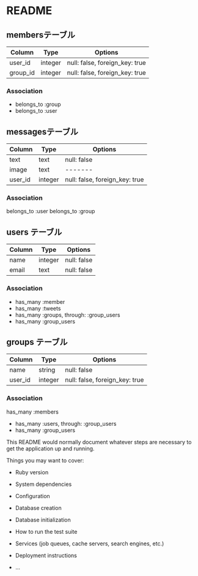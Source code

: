 # README

## membersテーブル

|Column|Type|Options|
|------|----|-------|
|user_id|integer|null: false, foreign_key: true|
|group_id|integer|null: false, foreign_key: true|

### Association
- belongs_to :group
- belongs_to :user


## messagesテーブル

|Column|Type|Options|
|------|----|-------|
|text|text|null: false|
|image|text|-------|
|user_id|integer|null: false, foreign_key: true|

### Association
belongs_to :user
belongs_to :group



## users テーブル
|Column|Type|Options|
|------|----|-------|
|name|integer|null: false|
|email|text|null: false|

### Association
 - has_many :member
 - has_many :tweets
 - has_many :groups, through: :group_users
 - has_many :group_users


## groups テーブル
|Column|Type|Options|
|------|----|-------|
|name|string|null: false|
|user_id|integer|null: false, foreign_key: true|

### Association
has_many :members
 - has_many :users, through: :group_users
 - has_many :group_users



This README would normally document whatever steps are necessary to get the
application up and running.

Things you may want to cover:

* Ruby version

* System dependencies

* Configuration

* Database creation

* Database initialization

* How to run the test suite

* Services (job queues, cache servers, search engines, etc.)

* Deployment instructions

* ...
